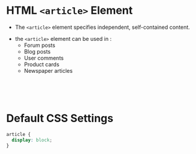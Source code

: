 # HTML `<article>` Element

- The `<article>` element specifies independent, self-contained content.

* the `<article>` element can be used in :
  - Forum posts
  - Blog posts
  - User comments
  - Product cards
  - Newspaper articles

&nbsp;

&nbsp;

# Default CSS Settings

```css
article {
  display: block;
}
```
